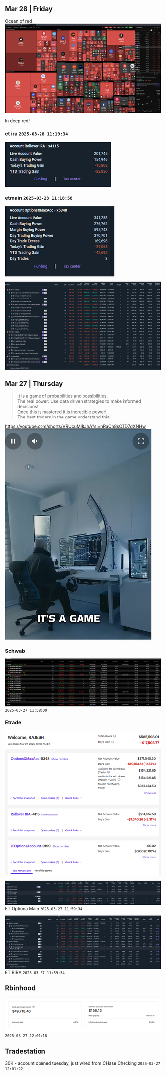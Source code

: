 ## Mar 28 | Friday
Ocean of red
![](./media/2025-03-28-11-39-42.png)

In deep red!

### et ira `2025-03-28 11:19:34`
![](media/2025-03-28-11-19-26.png)

### etmain `2025-03-28 11:18:58`
![](media/2025-03-28-11-18-49.png)

![](./media/2025-03-28-10-05-08.png)

## Mar 27 | Thursday

> It is a game of probabilities and possibilities.  
> The real power: Use data driven strategies to make informed decisions!  
> Once this is mastered it is incredible power!  
> The best traders in the game understand this!  

https://youtube.com/shorts/VRUcuMIRJhA?si=nRaCh8sOTD7dXNHw
![](./media/2025-03-27-19-40-57.png)

### Schwab
![](./media/2025-03-27-11-57-51.png)
`2025-03-27 11:58:00`

### Etrade
![](media/2025-03-27-12-00-13.png)

![](media/2025-03-27-11-58-41.png)
ET Optiona Main `2025-03-27 11:59:34`

![](media/2025-03-27-11-59-12.png)
ET RIRA `2025-03-27 11:59:34`

## Rbinhood
![](./media/2025-03-27-12-01-02.png)
`2025-03-27 12:01:18`

## Tradestation
30K - account opened tuesday, just wired from CHase Checking
`2025-03-27 12:01:22`